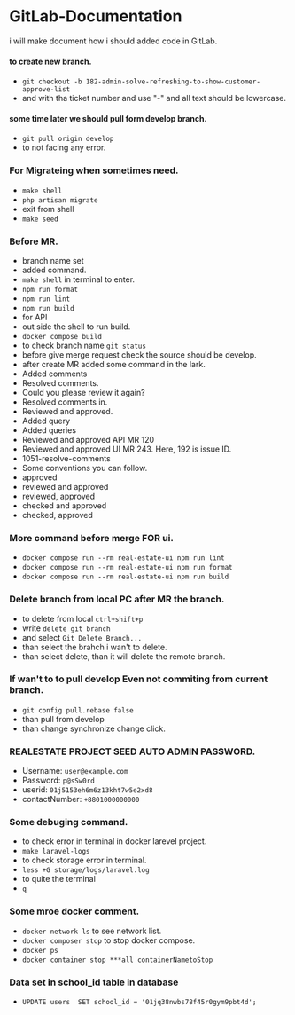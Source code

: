 # GitLab-Documentation
i will make document how i should added code in GitLab.

#### to create new branch.
- `git checkout -b 182-admin-solve-refreshing-to-show-customer-approve-list`
- and with tha ticket number and use "-" and all text should be lowercase.

#### some time later we should pull form develop branch.
- `git pull origin develop`
- to not facing any error.

### For Migrateing when sometimes need.
- `make shell`
- `php artisan migrate`
- exit from shell
- `make seed`

### Before MR.
- branch name set
- added command.
- `make shell` in terminal to enter.
- `npm run format`
- `npm run lint`
- `npm run build`
- for API
- out side the shell to run build.
- `docker compose build`
- to check branch name `git status`
- before give merge request check the source should be develop.
- after create MR added some command in the lark.
- Added comments
- Resolved comments. 
- Could you please review it again?
- Resolved comments in.
- Reviewed and approved.
- Added query
- Added queries
- Reviewed and approved API MR 120
- Reviewed and approved UI MR 243. Here, 192 is issue ID.
- 1051-resolve-comments
- Some conventions you can follow.
- approved
- reviewed and approved
- reviewed, approved
- checked and approved
- checked, approved

### More command before merge FOR ui.
- `docker compose run --rm real-estate-ui npm run lint`
- `docker compose run --rm real-estate-ui npm run format`
- `docker compose run --rm real-estate-ui npm run build`

### Delete branch from local PC after MR the branch.
- to delete from local `ctrl+shift+p`
- write `delete git branch`
- and select `Git Delete Branch...`
- than select the brahch i wan't to delete.
- than select delete, than it will delete the remote branch.

### If wan't to to pull develop Even not commiting from current branch.
- `git config pull.rebase false`
- than pull from develop
- than change synchronize change click.

### REALESTATE PROJECT SEED AUTO ADMIN PASSWORD.
- Username: `user@example.com`
- Password: `p@sSw0rd`
- userid: `01j5153eh6m6z13kht7w5e2xd8`
- contactNumber: `+8801000000000`


### Some debuging command.
- to check error in terminal in docker larevel project.
- `make laravel-logs`
- to check storage error in terminal.
- `less +G storage/logs/laravel.log`
- to quite the terminal
- `q`

### Some mroe docker comment.
- `docker network ls` to see network list.
- `docker composer stop` to stop docker compose.
- `docker ps` 
- `docker container stop ***all containerNametoStop`

### Data set in school_id table in database
- `UPDATE users 
SET school_id = '01jq38nwbs78f45r0gym9pbt4d';`